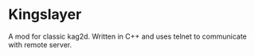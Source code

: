 # Kingslayer
A mod for classic kag2d. Written in C++ and uses telnet to communicate with remote server.
